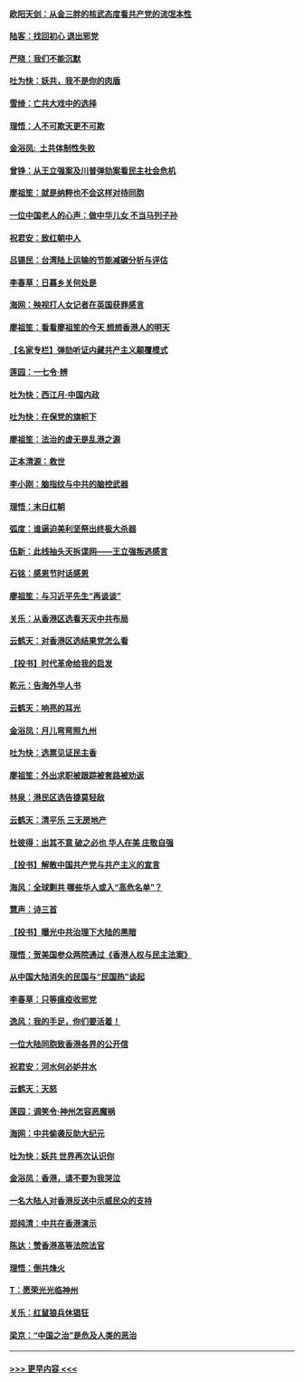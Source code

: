 #### [欧阳天剑：从金三胖的核武态度看共产党的流氓本性](../pages/nsc993/n11702238.md?t=12060733) 
#### [陆客：找回初心 退出邪党](../pages/nsc993/n11702213.md?t=12060733) 
#### [严晓：我们不能沉默](../pages/nsc993/n11702110.md?t=12060733) 
#### [吐为快：妖共，我不是你的肉盾](../pages/nsc993/n11701366.md?t=12060733) 
#### [雪绮：亡共大戏中的选择](../pages/nsc993/n11699922.md?t=12060733) 
#### [理悟：人不可欺天更不可欺](../pages/nsc993/n11699657.md?t=12060733) 
#### [金浴凤:  土共体制性失败](../pages/nsc993/n11699361.md?t=12060733) 
#### [曾铮：从王立强案及川普弹劾案看民主社会危机](../pages/nsc993/n11699318.md?t=12060733) 
#### [廖祖笙：就是纳粹也不会这样对待同胞](../pages/nsc993/n11697658.md?t=12060733) 
#### [一位中国老人的心声：做中华儿女 不当马列子孙](../pages/nsc993/n11697525.md?t=12060733) 
#### [祝君安：致红朝中人](../pages/nsc993/n11697518.md?t=12060733) 
#### [吕锡民：台湾陆上运输的节能减碳分析与评估](../pages/nsc993/n11694983.md?t=12060733) 
#### [李春草：日暮乡关何处是](../pages/nsc993/n11694805.md?t=12060733) 
#### [海网：殃视打人女记者在英国获罪感言](../pages/nsc993/n11693832.md?t=12060733) 
#### [廖祖笙：看看廖祖笙的今天 想想香港人的明天](../pages/nsc993/n11693707.md?t=12060733) 
#### [【名家专栏】弹劾听证内藏共产主义颠覆模式](../pages/nsc993/n11693563.md?t=12060733) 
#### [莲园：一七令‧辨](../pages/nsc993/n11692558.md?t=12060733) 
#### [吐为快：西江月·中国内政](../pages/nsc993/n11692071.md?t=12060733) 
#### [吐为快：在保党的旗帜下](../pages/nsc993/n11691188.md?t=12060733) 
#### [廖祖笙：法治的虚无是乱港之源](../pages/nsc993/n11690605.md?t=12060733) 
#### [正本清源：救世](../pages/nsc993/n11689134.md?t=12060733) 
#### [李小刚：脑指纹与中共的脑控武器](../pages/nsc993/n11688900.md?t=12060733) 
#### [理悟：末日红朝](../pages/nsc993/n11688829.md?t=12060733) 
#### [弧度：谁逼迫美利坚祭出终极大杀器](../pages/nsc993/n11688735.md?t=12060733) 
#### [伍新：此线抽头天拆谍网——王立强叛逃感言](../pages/nsc993/n11687981.md?t=12060733) 
#### [石铭：感恩节时话感恩](../pages/nsc993/n11687568.md?t=12060733) 
#### [廖祖笙：与习近平先生“再谈谈”](../pages/nsc993/n11687005.md?t=12060733) 
#### [关乐：从香港区选看天灭中共布局](../pages/nsc993/n11686647.md?t=12060733) 
#### [云鹤天：对香港区选结果党怎么看](../pages/nsc993/n11686216.md?t=12060733) 
#### [【投书】时代革命给我的启发](../pages/nsc993/n11684287.md?t=12060733) 
#### [乾元：告海外华人书](../pages/nsc993/n11684044.md?t=12060733) 
#### [云鹤天：响亮的耳光](../pages/nsc993/n11684254.md?t=12060733) 
#### [金浴凤：月儿弯弯照九州](../pages/nsc993/n11684231.md?t=12060733) 
#### [吐为快：选票见证民主香](../pages/nsc993/n11684206.md?t=12060733) 
#### [廖祖笙：外出求职被跟踪被套路被劝返](../pages/nsc993/n11683874.md?t=12060733) 
#### [林泉：港民区选告捷莫轻敌](../pages/nsc993/n11683930.md?t=12060733) 
#### [云鹤天：清平乐 三无房地产](../pages/nsc993/n11681521.md?t=12060733) 
#### [杜彼得：出其不意 破之必也 华人在美 庄敬自强](../pages/nsc993/n11679554.md?t=12060733) 
#### [【投书】解散中国共产党与共产主义的宣言](../pages/nsc993/n11679177.md?t=12060733) 
#### [海风：全球剿共 哪些华人或入“高危名单”？](../pages/nsc993/n11678617.md?t=12060733) 
#### [慧声：诗三首](../pages/nsc993/n11678848.md?t=12060733) 
#### [【投书】曝光中共治理下大陆的黑暗](../pages/nsc993/n11678674.md?t=12060733) 
#### [理悟：贺美国参众两院通过《香港人权与民主法案》](../pages/nsc993/n11678104.md?t=12060733) 
#### [从中国大陆消失的民国与“民国热”谈起](../pages/nsc993/n11678075.md?t=12060733) 
#### [李春草：只等瘟疫收邪党](../pages/nsc993/n11677308.md?t=12060733) 
#### [逸风：我的手足，你们要活着！](../pages/nsc993/n11676352.md?t=12060733) 
#### [一位大陆同胞致香港各界的公开信](../pages/nsc993/n11675761.md?t=12060733) 
#### [祝君安：河水何必妒井水](../pages/nsc993/n11675746.md?t=12060733) 
#### [云鹤天：天怒](../pages/nsc993/n11675718.md?t=12060733) 
#### [莲园：调笑令‧神州怎容恶魔祸](../pages/nsc993/n11675648.md?t=12060733) 
#### [海网：中共偷袭反助大纪元](../pages/nsc993/n11673515.md?t=12060733) 
#### [吐为快：妖共 世界再次认识你](../pages/nsc993/n11673506.md?t=12060733) 
#### [金浴凤：香港，请不要为我哭泣](../pages/nsc993/n11673248.md?t=12060733) 
#### [一名大陆人对香港反送中示威民众的支持](../pages/nsc993/n11672615.md?t=12060733) 
#### [郑纯清：中共在香港演示](../pages/nsc993/n11670539.md?t=12060733) 
#### [陈达：赞香港高等法院法官](../pages/nsc993/n11669542.md?t=12060733) 
#### [理悟：倒共烽火](../pages/nsc993/n11668844.md?t=12060733) 
#### [T：愿荣光光临神州](../pages/nsc993/n11668421.md?t=12060733) 
#### [关乐：红鼠狼兵休猖狂](../pages/nsc993/n11668378.md?t=12060733) 
#### [梁京：“中国之治”是危及人类的恶治](../pages/nsc993/n11668328.md?t=12060733) 

----
#### [ >>> 更早内容 <<< ](../indexes/nsc993-earlier.md)
